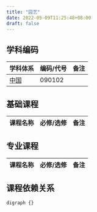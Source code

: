 ```yaml
---
title: "园艺"
date: 2022-05-09T11:25:48+08:00
draft: false
---
```


## 学科编码
| 学科体系 | 编码/代号 | 备注 |
| ---- | ---- | ---- |
| [中国](../../subject_system/china) | 090102 | |

## 基础课程
| 课程名称 | 必修/选修 | 备注 |
| ---- | ---- | ---- |

## 专业课程
| 课程名称 | 必修/选修 | 备注 |
| ---- | ---- | ---- |

## 课程依赖关系
```graphviz
digraph {}
```
